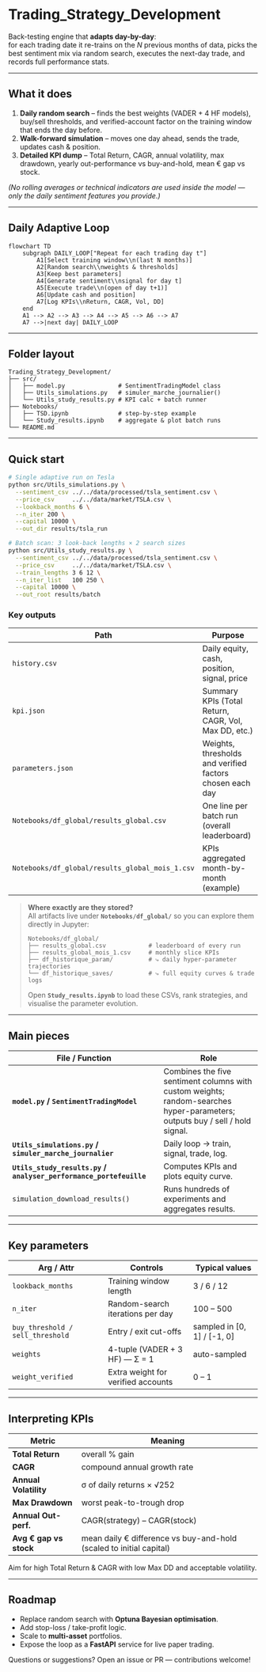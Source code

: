 # Trading_Strategy_Development

Back-testing engine that **adapts day-by-day**:  
for each trading date it re-trains on the *N* previous months of data, picks the best sentiment mix via random search, executes the next-day trade, and records full performance stats.

---

## What it does
1. **Daily random search** – finds the best weights (VADER + 4 HF models), buy/sell thresholds, and verified-account factor on the training window that ends the day before.  
2. **Walk-forward simulation** – moves one day ahead, sends the trade, updates cash & position.  
3. **Detailed KPI dump** – Total Return, CAGR, annual volatility, max drawdown, yearly out-performance vs buy-and-hold, mean € gap vs stock.

*(No rolling averages or technical indicators are used inside the model — only the daily sentiment features you provide.)*

---

## Daily Adaptive Loop

```mermaid
flowchart TD
    subgraph DAILY_LOOP["Repeat for each trading day t"]
        A1[Select training window\\n(last N months)]
        A2[Random search\\nweights & thresholds]
        A3[Keep best parameters]
        A4[Generate sentiment\\nsignal for day t]
        A5[Execute trade\\n(open of day t+1)]
        A6[Update cash and position]
        A7[Log KPIs\\nReturn, CAGR, Vol, DD]
    end
    A1 --> A2 --> A3 --> A4 --> A5 --> A6 --> A7
    A7 -->|next day| DAILY_LOOP
```

---

## Folder layout
```
Trading_Strategy_Development/
├── src/
│   ├── model.py               # SentimentTradingModel class
│   ├── Utils_simulations.py   # simuler_marche_journalier()
│   └── Utils_study_results.py # KPI calc + batch runner
├── Notebooks/
│   ├── TSD.ipynb              # step-by-step example
│   └── Study_results.ipynb    # aggregate & plot batch runs
└── README.md
```

---

## Quick start

```bash
# Single adaptive run on Tesla
python src/Utils_simulations.py \
  --sentiment_csv ../../data/processed/tsla_sentiment.csv \
  --price_csv     ../../data/market/TSLA.csv \
  --lookback_months 6 \
  --n_iter 200 \
  --capital 10000 \
  --out_dir results/tsla_run

# Batch scan: 3 look-back lengths × 2 search sizes
python src/Utils_study_results.py \
  --sentiment_csv ../../data/processed/tsla_sentiment.csv \
  --price_csv     ../../data/market/TSLA.csv \
  --train_lengths 3 6 12 \
  --n_iter_list   100 250 \
  --capital 10000 \
  --out_root results/batch
```

### Key outputs

| Path | Purpose |
|------|---------|
| `history.csv` | Daily equity, cash, position, signal, price |
| `kpi.json` | Summary KPIs (Total Return, CAGR, Vol, Max DD, etc.) |
| `parameters.json` | Weights, thresholds and verified factors chosen each day |
| `Notebooks/df_global/results_global.csv` | One line per batch run (overall leaderboard) |
| `Notebooks/df_global/results_global_mois_1.csv` | KPIs aggregated month-by-month (example) |

> **Where exactly are they stored?**  
> All artifacts live under **`Notebooks/df_global/`** so you can explore them directly in Jupyter:
>
> ```
> Notebooks/df_global/
> ├── results_global.csv            # leaderboard of every run
> ├── results_global_mois_1.csv     # monthly slice KPIs
> ├── df_historique_param/          # ⤷ daily hyper-parameter trajectories
> └── df_historique_saves/          # ⤷ full equity curves & trade logs
> ```
>
> Open **`Study_results.ipynb`** to load these CSVs, rank strategies, and visualise the parameter evolution.

---

## Main pieces

| File / Function | Role |
|-----------------|------|
| **`model.py` / `SentimentTradingModel`** | Combines the five sentiment columns with custom weights; random-searches hyper-parameters; outputs buy / sell / hold signal. |
| **`Utils_simulations.py` / `simuler_marche_journalier`** | Daily loop → train, signal, trade, log. |
| **`Utils_study_results.py` / `analyser_performance_portefeuille`** | Computes KPIs and plots equity curve. |
| `simulation_download_results()` | Runs hundreds of experiments and aggregates results. |

---

## Key parameters

| Arg / Attr | Controls | Typical values |
|------------|----------|----------------|
| `lookback_months` | Training window length | 3 / 6 / 12 |
| `n_iter` | Random-search iterations per day | 100 – 500 |
| `buy_threshold / sell_threshold` | Entry / exit cut-offs | sampled in [0, 1] / [-1, 0] |
| `weights` | 4-tuple (VADER + 3 HF) — Σ = 1 | auto-sampled |
| `weight_verified` | Extra weight for verified accounts | 0 – 1 |

---

## Interpreting KPIs

| Metric | Meaning |
|--------|---------|
| **Total Return** | overall % gain |
| **CAGR** | compound annual growth rate |
| **Annual Volatility** | σ of daily returns × √252 |
| **Max Drawdown** | worst peak-to-trough drop |
| **Annual Out-perf.** | CAGR(strategy) – CAGR(stock) |
| **Avg € gap vs stock** | mean daily € difference vs buy-and-hold (scaled to initial capital) |

Aim for high Total Return & CAGR with low Max DD and acceptable volatility.

---

## Roadmap

* Replace random search with **Optuna Bayesian optimisation**.  
* Add stop-loss / take-profit logic.  
* Scale to **multi-asset** portfolios.  
* Expose the loop as a **FastAPI** service for live paper trading.

Questions or suggestions? Open an issue or PR — contributions welcome!
